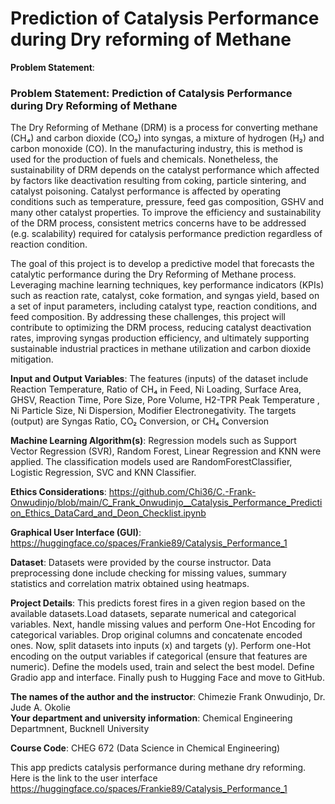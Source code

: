 # Prediction of Catalysis Performance during Dry reforming of Methane

**Problem Statement**: 
### Problem Statement: Prediction of Catalysis Performance during Dry Reforming of Methane

The Dry Reforming of Methane (DRM) is a process for converting methane (CH₄) and carbon dioxide (CO₂) into syngas, a mixture of hydrogen (H₂) and carbon monoxide (CO). In the manufacturing industry, this is method is used for the production of fuels and chemicals. Nonetheless, the sustainability of DRM  depends on the catalyst performance which affected by factors like deactivation resulting from coking, particle sintering, and catalyst poisoning. Catalyst performance is affected by operating conditions such as temperature, pressure, feed gas composition, GSHV and many other catalyst properties. To improve the efficiency and sustainability of the DRM process, consistent metrics concerns have to be addressed (e.g. scalability) required for catalysis performance prediction regardless of reaction condition.

The goal of this project is to  develop a predictive model that forecasts the catalytic performance during the Dry Reforming of Methane process. Leveraging machine learning techniques, key performance indicators (KPIs) such as reaction rate, catalyst, coke formation, and syngas yield, based on a set of input parameters, including catalyst type, reaction conditions, and feed composition. By addressing these challenges, this project will contribute to optimizing the DRM process, reducing catalyst deactivation rates, improving syngas production efficiency, and ultimately supporting sustainable industrial practices in methane utilization and carbon dioxide mitigation.

**Input and Output Variables**: 
The features (inputs) of the dataset include Reaction Temperature, Ratio of CH₄ in Feed, Ni Loading, Surface Area, GHSV, Reaction Time, Pore Size, Pore Volume, H2-TPR Peak Temperature , Ni Particle Size, Ni Dispersion, Modifier Electronegativity. The targets (output) are  Syngas Ratio, CO₂ Conversion, or CH₄ Conversion

**Machine Learning Algorithm(s)**: 
Regression models such as Support Vector Regression (SVR), Random Forest, Linear Regression and KNN were applied. The classification models used are RandomForestClassifier, Logistic Regression, SVC and KNN Classifier.

**Ethics Considerations**: https://github.com/Chi36/C.-Frank-Onwudinjo/blob/main/C_Frank_Onwudinjo__Catalysis_Performance_Prediction_Ethics_DataCard_and_Deon_Checklist.ipynb

**Graphical User Interface (GUI)**: https://huggingface.co/spaces/Frankie89/Catalysis_Performance_1

**Dataset**: Datasets were provided by the course instructor. Data preprocessing done include checking for missing values, summary statistics and correlation matrix obtained using heatmaps. 

**Project Details**: 
This predicts forest fires in a given region based on the available datasets.Load datasets, separate numerical and categorical variables. Next, handle missing values and perform One-Hot Encoding for categorical variables. Drop original columns and concatenate encoded ones. Now, split datasets into inputs (x) and targets (y). Perform one-Hot encoding on the output variables if categorical (ensure that features are numeric). Define the models used, train and select the best model. Define Gradio app and interface. Finally push to Hugging Face and move to GitHub. 


**The names of the author and the instructor**:                  Chimezie Frank Onwudinjo,  Dr. Jude A. Okolie                                                                                                                     
**Your department and university information**:                  Chemical Engineering Departmnent, Bucknell University

**Course Code**:                                                        CHEG 672 (Data Science in Chemical Engineering)

This app predicts catalysis performance during methane dry reforming. Here is the link to the user interface 
https://huggingface.co/spaces/Frankie89/Catalysis_Performance_1
